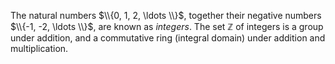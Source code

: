 The natural numbers $\\{0, 1, 2, \ldots \\}$, together their negative numbers $\\{-1, -2, \ldots \\}$, are known as *integers*. The set $\mathbb{Z}$ of integers is a group under addition, and a commutative ring (integral domain) under addition and multiplication.
